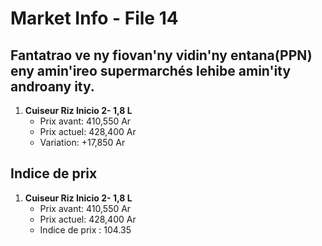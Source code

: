 # Market Info - File 14

## Fantatrao ve ny fiovan'ny vidin'ny entana(PPN) eny amin'ireo supermarchés lehibe amin'ity androany ity.

1. **Cuiseur Riz Inicio 2- 1,8 L**
   - Prix avant: 410,550 Ar
   - Prix actuel: 428,400 Ar
   - Variation: +17,850 Ar



## Indice de prix

1. **Cuiseur Riz Inicio 2- 1,8 L**
   - Prix avant: 410,550 Ar
   - Prix actuel: 428,400 Ar
   - Indice de prix : 104.35

